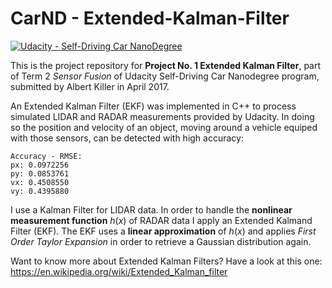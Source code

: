# CarND - Extended-Kalman-Filter

[![Udacity - Self-Driving Car NanoDegree](https://s3.amazonaws.com/udacity-sdc/github/shield-carnd.svg)](http://www.udacity.com/drive)

This is the project repository for **Project No. 1 Extended Kalman Filter**, part of Term 2 _Sensor Fusion_ of Udacity Self-Driving Car Nanodegree program, submitted by Albert Killer in April 2017. 

An Extended Kalman Filter (EKF) was implemented in C++ to process simulated LIDAR and RADAR measurements provided by Udacity. In doing so the position and velocity of an object, moving around a vehicle equiped with those sensors, can be detected with high accuracy:

```
Accuracy - RMSE:
px: 0.0972256
py: 0.0853761
vx: 0.4508550
vy: 0.4395880
```
I use a Kalman Filter for LIDAR data. In order to handle the **nonlinear measurement function** _h_(_x_) of RADAR data I apply an Extended Kalmand Filter (EKF). The EKF uses a **linear approximation** of _h_(_x_) and applies _First Order Taylor Expansion_ in order to retrieve a Gaussian distribution again.    

Want to know more about Extended Kalman Filters? Have a look at this one: https://en.wikipedia.org/wiki/Extended_Kalman_filter
